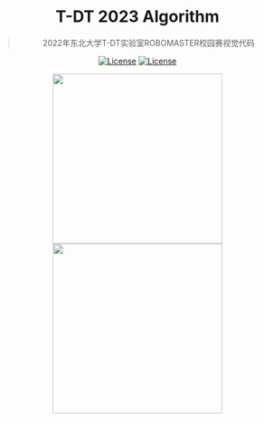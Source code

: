 <div align="center">

# T-DT 2023 Algorithm

> 2022年东北大学T-DT实验室ROBOMASTER校园赛视觉代码

<a href="./LICENSE"><img alt="License" src="https://img.shields.io/badge/License-Secrecy-yellow"></a>
<a href="https://neutdt.cn"><img alt="License" src="https://img.shields.io/badge/Home%20Page-T--DT-green"></a>

<img src=".github/NEU.webp" width=300/>
<img src=".github/t-dt.jpg" width=300/>

</div>
